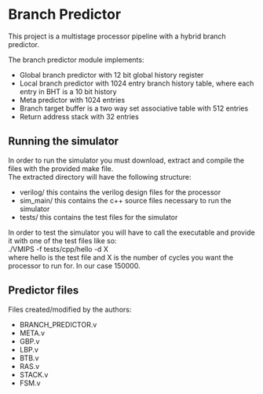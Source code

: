 # Branch Predictor
This project is a multistage processor pipeline with a hybrid branch predictor.  
  
The branch predictor module implements:  
* Global branch predictor with 12 bit global history register
* Local branch predictor with 1024 entry branch history table, where each entry in BHT is a 10 bit history
* Meta predictor with 1024 entries
* Branch target buffer is a two way set associative table with 512 entries
* Return address stack with 32 entries

## Running the simulator
In order to run the simulator you must download, extract and compile the files with the provided make file.  
The extracted directory will have the following structure:
* verilog/   this contains the verilog design files for the processor
* sim_main/   this contains the c++ source files necessary to run the simulator
* tests/   this contains the test files for the simulator  
  
In order to test the simulator you will have to call the executable and provide it with one of the test files like so:  
./VMIPS -f tests/cpp/hello -d X  
where hello is the test file and X is the number of cycles you want the processor to run for. In our case 150000.  

## Predictor files
Files created/modified by the authors:
* BRANCH_PREDICTOR.v
* META.v
* GBP.v
* LBP.v
* BTB.v
* RAS.v
* STACK.v
* FSM.v
